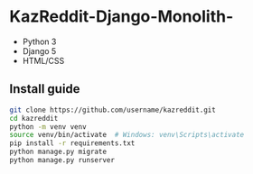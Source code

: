 # KazReddit-Django-Monolith-

- Python 3
- Django 5
- HTML/CSS



## Install guide
```bash
git clone https://github.com/username/kazreddit.git
cd kazreddit
python -m venv venv
source venv/bin/activate  # Windows: venv\Scripts\activate
pip install -r requirements.txt
python manage.py migrate
python manage.py runserver